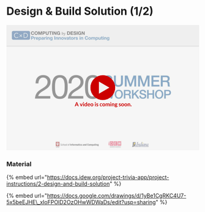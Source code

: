 # Design & Build Solution \(1/2\)

![](../../.gitbook/assets/vidcoming-welcome.png)

### Material

{% embed url="https://docs.idew.org/project-trivia-app/project-instructions/2-design-and-build-solution" %}

{% embed url="https://docs.google.com/drawings/d/1yBe1CgRKC4U7-5x5beEJHE\_xIoFPOlD2OzOHwWDWaDs/edit?usp=sharing" %}

